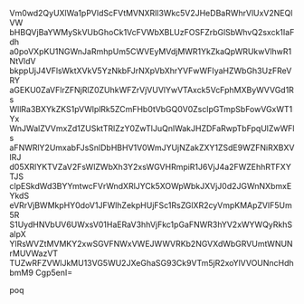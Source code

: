 Vm0wd2QyUXlWa1pPVldScFVtMVNXRll3Wkc5V2JHeDBaRWhrVlUxV2NEQlVW
bHBQVjBaYWMySkVUbGhoCk1VcFVWbXBLUzFOSFZrbGlSbWhvQ2sxck1IaFdh
a0poVXpKU1NGWnJaRmhpUm5CWVEyMVdjMWR1YkZkaQpWRUkwVlhwR1NtVldV
bkppUjJ4VFlsWktXVkV5YzNkbFJrNXpVbXhrYVFwWFIyaHZWbGh3UzFReVRY
aGEKU0ZaVFlrZFNjRlZ0ZUhkWFZrVjVUVlYwVTAxck5VcFphMXByWVVGd1Rs
WllRa3BXYkZKS1pVWlplRk5ZCmFHb0tVbGQ0V0ZsclpGTmpSbFowVGxWT1Yx
WnJWalZVVmxZd1ZUSktTRlZzY0ZwTlJuQnlWakJHZDFaRwpTbFpqUlZwWFls
aFNWRlY2UmxabFJsSnlDbHBHV1V0WmJYUjNZakZXY1ZSdE9WZFNiRXBXVlRJ
d05XRlYKTVZaV2FsWlZWbXh3Y2xsWGVHRmpiR1J6VjJ4a2FWZEhhRTFXYTJS
clpESkdWd3BYYmtwcFVrWndXRlJYCk5XOWpWbkJXVjJ0d2JGWnNXbmxEYkdS
eVRrVjBWMkpHY0doV1JFWlhZekpHUjFSc1RsZGlXR2cyVmpKMApZVlF5Um5R
S1UydHNVbUV6UWxsV01HaERaV3hhVjFkc1pGaFNWR3hYV2xWYWQyRkhSalpX
YlRsWVZtMVMKY2xwSGVFNWxVWEJWWVRKb2NGVXdWbGRVUmtWNUNrMUVWazVT
TUZwRFZVWlJkMU13VG5WU2JXeGhaSG93Ck9VTm5jR2xoYlVVOUNncHdhbmM9
Cgp5enI=

poq